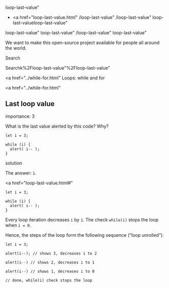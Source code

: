 loop-last-value"

- <a href="loop-last-value.html"
  /loop-last-value"
  /loop-last-value"
  loop-last-valueloop-last-value"

<!-- -->

loop-last-value"
loop-last-value"
/loop-last-value"
loop-last-value"

We want to make this open-source project available for people all around the world.

Search

Searchk%2Floop-last-value"%2Floop-last-value" </a>

<a href="../while-for.html" Loops: while and for</span></a>

<a href="../while-for.html"

## Last loop value

<span class="task__importance" title="How important is the task, from 1 to 5">importance: 3</span>

What is the last value alerted by this code? Why?

    let i = 3;

    while (i) {
      alert( i-- );
    }

solution

The answer: `1`.

<a href="loop-last-value.html#"
<a href="loop-last-value.html#" class="toolbar__button toolbar__button_edit" title="open in sandbox"></a>

    let i = 3;

    while (i) {
      alert( i-- );
    }

Every loop iteration decreases `i` by `1`. The check `while(i)` stops the loop when `i = 0`.

Hence, the steps of the loop form the following sequence (“loop unrolled”):

    let i = 3;

    alert(i--); // shows 3, decreases i to 2

    alert(i--) // shows 2, decreases i to 1

    alert(i--) // shows 1, decreases i to 0

    // done, while(i) check stops the loop
